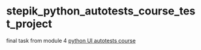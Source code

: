 # stepik_python_autotests_course_test_project
final task from module 4 [python UI autotests course](https://stepik.org/course/575/info)
